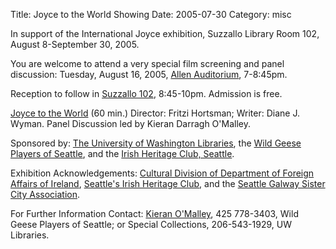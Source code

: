 Title: Joyce to the World Showing
Date: 2005-07-30
Category: misc

In support of the International Joyce exhibition, Suzzallo Library Room
102, August 8-September 30, 2005.

You are welcome to attend a very special film screening and panel
discussion:
Tuesday, August 16, 2005,
[Allen Auditorium](https://www.washington.edu/home/maps/northcentral.html?ALB),
7-8:45pm.

Reception to follow in [Suzzallo 102](https://www.washington.edu/home/maps/northcentral.html?SUZ),
8:45-10pm. Admission is free.

[Joyce to the World](https://www.fritzfilms.net/jttw/) (60 min.)
Director: Fritzi Hortsman; Writer: Diane J. Wyman. Panel Discussion led
by Kieran Darragh O'Malley.

Sponsored by: [The University of Washington Libraries](https://www.lib.washington.edu/),
the [Wild Geese Players of Seattle](https://www.WildGeeseSeattle.org/),
and the [Irish Heritage Club, Seattle](https://www.irishclub.org/).

Exhibition Acknowledgements:
[Cultural Division of Department of Foreign Affairs of Ireland](https://www.foreignaffairs.gov.ie/information/culture/default.asp),
[Seattle's Irish Heritage Club](https://www.irishclub.org/), and the
[Seattle Galway Sister City Association](https://www.irishclub.org/siscity.htm).

For Further Information Contact:
[Kieran O'Malley](mailto:kieranom@u.washington.edu),
425 778-3403, Wild Geese Players of Seattle;
or Special Collections, 206-543-1929, UW Libraries.
